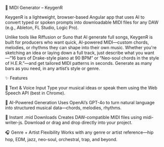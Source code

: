 🎹 MIDI Generator – KeygenR

KeygenR is a lightweight, browser-based Angular app that uses AI to convert typed or spoken prompts into downloadable MIDI files for any DAW (e.g., Ableton, FL Studio, Logic Pro).

Unlike tools like Riffusion or Suno that AI generate full songs, KeygenR is built for producers who want quick, AI-powered MIDI—custom chords, melodies, or rhythms they can shape into their own music. Whether you're sketching an idea or laying down a full track, just describe what you want—“16 bars of Drake-style piano at 90 BPM” or “Neo-soul chords in the style of H.E.R.”—and get tailored MIDI patterns in seconds. Generate as many bars as you need, in any artist’s style or genre.

✨ Features

🎤 Text & Voice Input
Type your musical ideas or speak them using the Web Speech API (best in Chrome).

🤖 AI-Powered Generation
Uses OpenAI’s GPT-4o to turn natural language into structured musical data—chords, melodies, rhythms.

🎼 Instant .mid Downloads
Creates DAW-compatible MIDI files using midi-writer-js. Download or drag and drop directly into your project.

🎧 Genre + Artist Flexibility
Works with any genre or artist reference—hip hop, EDM, jazz, neo-soul, orchestral, trap, and beyond.